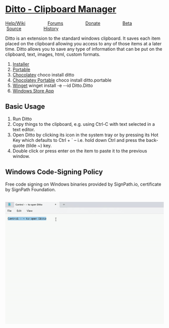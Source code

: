 # [Ditto - Clipboard Manager](https://github.com/sabrogden/Ditto/releases/download/3.25.76.0/DittoSetup_3_25_76_0.exe)


[Help/Wiki](https://github.com/sabrogden/Ditto/wiki)&nbsp; &nbsp; &nbsp; &nbsp; &nbsp;&nbsp; &nbsp; &nbsp; &nbsp; &nbsp;[Forums](https://github.com/sabrogden/Ditto/issues)&nbsp; &nbsp; &nbsp; &nbsp; &nbsp;&nbsp; &nbsp; &nbsp; &nbsp; &nbsp;[Donate](https://www.paypal.com/donate/?item_name=Donation+to+Ditto&cmd=_donations&business=sabrogden%40gmail.com&Z3JncnB0=)&nbsp; &nbsp; &nbsp; &nbsp; &nbsp;&nbsp; &nbsp; &nbsp; &nbsp; &nbsp;[Beta](https://ditto-cp.sourceforge.io/beta/)&nbsp; &nbsp; &nbsp; &nbsp; &nbsp;&nbsp; &nbsp; &nbsp; &nbsp; &nbsp;[Source](https://github.com/sabrogden/Ditto)&nbsp; &nbsp; &nbsp; &nbsp; &nbsp;&nbsp; &nbsp; &nbsp; &nbsp; &nbsp;[History](https://github.com/sabrogden/Ditto/releases)

Ditto is an extension to the standard windows clipboard. It saves each item placed on the clipboard allowing you access to any of those items at a later time. Ditto allows you to save any type of information that can be put on the clipboard, text, images, html, custom formats.


1. [Installer](https://github.com/sabrogden/Ditto/releases/download/3.25.76.0/DittoSetup_3_25_76_0.exe)
2. [Portable](https://github.com/sabrogden/Ditto/releases/download/3.25.76.0/DittoPortable_3_25_76_0.zip)
3. [Chocolatey](https://chocolatey.org/packages/ditto/3.23.124.0) choco install ditto
4. [Chocolatey Portable](https://chocolatey.org/packages/ditto.portable/3.23.124.0) choco install ditto.portable
5. [Winget](https://winget.run/pkg/Ditto/Ditto) winget install -e --id Ditto.Ditto
6. [Windows Store App](https://www.microsoft.com/en-us/store/p/ditto-cp/9nblggh3zbjq)  


## Basic Usage

1. Run Ditto
2. Copy things to the clipboard, e.g. using Ctrl-C with text selected in a text editor.
3. Open Ditto by clicking its icon in the system tray or by pressing its Hot Key which defaults to Ctrl + ` – i.e. hold down Ctrl and press the back-quote (tilde ~) key.
4. Double click or press enter on the item to paste it to the previous window.


## Windows Code-Signing Policy
Free code signing on Windows binaries provided by SignPath.io, certificate by SignPath Foundation.
<br>
<br>

<img src="ditto.gif">
